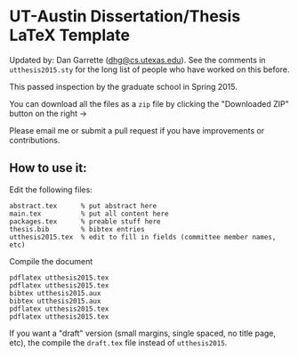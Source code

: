# UT-Austin Dissertation/Thesis LaTeX Template

Updated by: Dan Garrette (dhg@cs.utexas.edu).  See the comments in `utthesis2015.sty` for the long list of people who have worked on this before.

This passed inspection by the graduate school in Spring 2015.

You can download all the files as a `zip` file by clicking the "Downloaded ZIP" button on the right ->

Please email me or submit a pull request if you have improvements or contributions.


## How to use it:

Edit the following files:

    abstract.tex      % put abstract here
    main.tex          % put all content here
    packages.tex      % preable stuff here
    thesis.bib        % bibtex entries
    utthesis2015.tex  % edit to fill in fields (committee member names, etc)

Compile the document

    pdflatex utthesis2015.tex
    pdflatex utthesis2015.tex
    bibtex utthesis2015.aux
    bibtex utthesis2015.aux
    pdflatex utthesis2015.tex
    pdflatex utthesis2015.tex

If you want a "draft" version (small margins, single spaced, no title page, etc), the compile the `draft.tex` file instead of `utthesis2015`.


